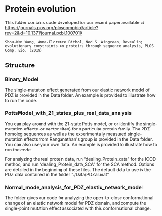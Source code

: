 # Protein evolution

This folder contains code developed for our recent paper available at https://journals.plos.org/ploscompbiol/article?rev=2&id=10.1371/journal.pcbi.1007010

    Shou-Wen Wang, Anne-Florence Bitbol, Ned S. Wingreen, Revealing evolutionary constraints on proteins through sequence analysis, PLOS Comp. Bio. (2019)
    
    

## Structure

### Binary_Model

The single-mutation effect generated from our elastic network model of PDZ is provided in the Data folder.  An example is provided to illustrate how to run the code.

### PottsModel_with_21_states_plus_real_data_analysis

You can play around with the 21-state Potts model, or or identify the single-mutation effects (or sector sites) for a particular protein family.  The PDZ homolog sequences as well as the experimentally measured single-mutation effects from Ranganathan's group is provided in the Data folder. You can also use your own data.  An example is provided to illustrate how to run the code.
     
For analyzing the real protein data, run “dealing_Protein_data” for the ICOD method; and run “dealing_Protein_data_SCA” for the SCA method.  Options are detailed in the beginning of these files.  The default data to use is the PDZ data contained in the folder “./Data/PDZal.mat”

### Normal_mode_analysis_for_PDZ_elastic_network_model

The folder gives our code for analyzing the open-to-close conformational change of an elastic network model for PDZ domain, and compute the single-point mutation effect associated with this conformational change.  
